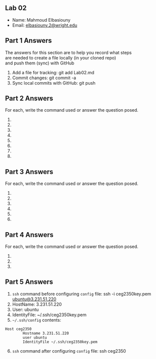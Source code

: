 ## Lab 02

- Name: Mahmoud Elbasiouny
- Email: elbasiouny.2@wright.edu

## Part 1 Answers

The answers for this section are to help you record what steps  
are needed to create a file locally (in your cloned repo)  
and push them (sync) with GitHub

1. Add a file for tracking: git add Lab02.md
2. Commit changes: git commit -a
3. Sync local commits with GitHub: git push

## Part 2 Answers

For each, write the command used or answer the question posed.

1.
2.
3.
4.
5.
6.
7.
8.

## Part 3 Answers

For each, write the command used or answer the question posed.

1.
2.
3.
4.
5.
6.

## Part 4 Answers

For each, write the command used or answer the question posed.

1.
2.
3.

## Part 5 Answers

1. `ssh` command before configuring `config` file: ssh -i ceg2350key.pem ubuntu@3.231.51.220
2. HostName: 3.231.51.220
3. User: ubuntu
4. IdentityFile: ~/.ssh/ceg2350key.pem
5. `~/.ssh/config` contents:

```
Host ceg2350
        Hostname 3.231.51.220
        user ubuntu
        IdentityFile ~/.ssh/ceg2350key.pem
```

6. `ssh` command after configuring `config` file: ssh ceg2350
